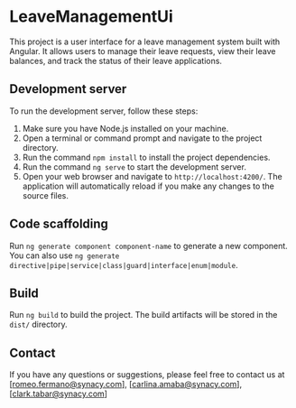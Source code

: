# LeaveManagementUi

This project is a user interface for a leave management system built with Angular. It allows users to manage their leave requests, view their leave balances, and track the status of their leave applications.

## Development server

To run the development server, follow these steps:

1. Make sure you have Node.js installed on your machine.
2. Open a terminal or command prompt and navigate to the project directory.
3. Run the command `npm install` to install the project dependencies.
4. Run the command `ng serve` to start the development server.
5. Open your web browser and navigate to `http://localhost:4200/`. The application will automatically reload if you make any changes to the source files.

## Code scaffolding

Run `ng generate component component-name` to generate a new component. You can also
use `ng generate directive|pipe|service|class|guard|interface|enum|module`.

## Build

Run `ng build` to build the project. The build artifacts will be stored in the `dist/` directory.

## Contact
If you have any questions or suggestions, please feel free to contact us at [romeo.fermano@synacy.com], [carlina.amaba@synacy.com], [clark.tabar@synacy.com]
